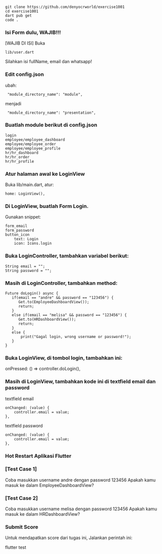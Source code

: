 ###
```
git clone https://github.com/denyocrworld/exercise1001
cd exercise1001
dart pub get
code .
```

### Isi Form dulu, WAJIB!!!
[WAJIB DI ISI]
Buka 
```
lib/user.dart
```

Silahkan isi fullName, email dan whatsapp!

### Edit config.json
ubah:
```
 "module_directory_name": "module",
```
menjadi
```
 "module_directory_name": "presentation",
```

### Buatlah module berikut di config.json
```
login
employee/employee_dashboard
employee/employee_order
employee/employee_profile
hr/hr_dashboard
hr/hr_order
hr/hr_profile
```

### Atur halaman awal ke LoginView
Buka lib/main.dart, atur:
```
home: LoginView(),
```

### Di LoginView, buatlah Form Login.
Gunakan snippet:
```
form_email
form_password
button_icon
    text: Login
    icon: Icons.login
```

### Buka LoginController, tambahkan variabel berikut:
```
String email = "";
String password = "";
```

### Masih di LoginController, tambahkan method:
```
Future doLogin() async {
   if(email == "andre" && password == "123456") {
      Get.to(EmployeeDashboardView());
      return;
   }
   else if(email == "melisa" && password == "123456") {
      Get.to(HRDashboardView());
      return;
   }
   else {
       print("Gagal login, wrong username or password!");
   }   
}
```

### Buka LoginView, di tombol login, tambahkan ini:
onPressed: () => controller.doLogin(),

### Masih di LoginView, tambahkan kode ini di textfield email dan password

textfield email
```
onChanged: (value) {
    controller.email = value;
},
```

textfield password
```
onChanged: (value) {
    controller.email = value;
},
```


### Hot Restart Aplikasi Flutter
<h3>[Test Case 1]</h3>
Coba masukkan username andre dengan password 123456
Apakah kamu masuk ke dalam EmployeeDashboardView?

<h3>[Test Case 2]</h3>  
Coba masukkan username melisa dengan password 123456
Apakah kamu masuk ke dalam HRDashboardView?

### Submit Score
Untuk mendapatkan score dari tugas ini,
Jalankan perintah ini:

flutter test

